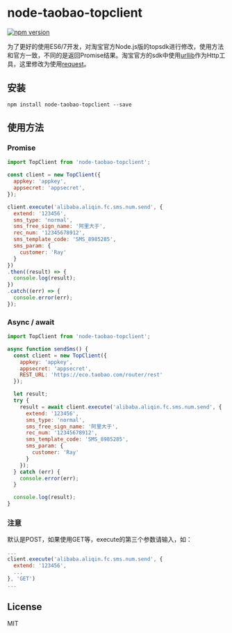# node-taobao-topclient

[![npm version](https://img.shields.io/npm/v/node-taobao-topclient.svg?style=flat-square)](https://www.npmjs.com/package/node-taobao-topclient)

为了更好的使用ES6/7开发，对淘宝官方Node.js版的topsdk进行修改，使用方法和官方一致，不同的是返回Promise结果。淘宝官方的sdk中使用[urllib](https://github.com/node-modules/urllib)作为Http工具，这里修改为使用[request](https://github.com/request/request)。

## 安装
```
npm install node-taobao-topclient --save
```

## 使用方法
### Promise
```javascript
import TopClient from 'node-taobao-topclient';

const client = new TopClient({
  appkey: 'appkey',
  appsecret: 'appsecret',
});

client.execute('alibaba.aliqin.fc.sms.num.send', {
  extend: '123456',
  sms_type: 'normal',
  sms_free_sign_name: '阿里大于',
  rec_num: '12345678912',
  sms_template_code: 'SMS_8985285',
  sms_param: {
    customer: 'Ray'
  }
})
.then((result) => {
  console.log(result);
})
.catch((err) => {
  console.error(err);
});

```
### Async / await
```javascript
import TopClient from 'node-taobao-topclient';

async function sendSms() {
  const client = new TopClient({
    appkey: 'appkey',
    appsecret: 'appsecret',
    REST_URL: 'https://eco.taobao.com/router/rest'
  });

  let result;
  try {
    result = await client.execute('alibaba.aliqin.fc.sms.num.send', {
      extend: '123456',
      sms_type: 'normal',
      sms_free_sign_name: '阿里大于',
      rec_num: '12345678912',
      sms_template_code: 'SMS_8985285',
      sms_param: {
        customer: 'Ray'
      }
    });
  } catch (err) {
    console.error(err);
  }

  console.log(result);
}
```
### 注意
默认是POST，如果使用GET等，execute的第三个参数请输入，如：
```javascript
...
client.execute('alibaba.aliqin.fc.sms.num.send', {
  extend: '123456',
  ...
}, 'GET')
...
```

## License
MIT
